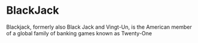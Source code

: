 # BlackJack
 Blackjack, formerly also Black Jack and Vingt-Un, is the American member of a global family of banking games known as Twenty-One

